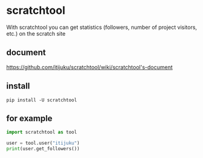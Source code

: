 # scratchtool
With scratchtool you can get statistics (followers, number of project visitors, etc.) on the scratch site

## document
https://github.com/itijuku/scratchtool/wiki/scratchtool's-document

## install
```
pip install -U scratchtool
```

## for example
```python
import scratchtool as tool

user = tool.user("itijuku")
print(user.get_followers())
```
